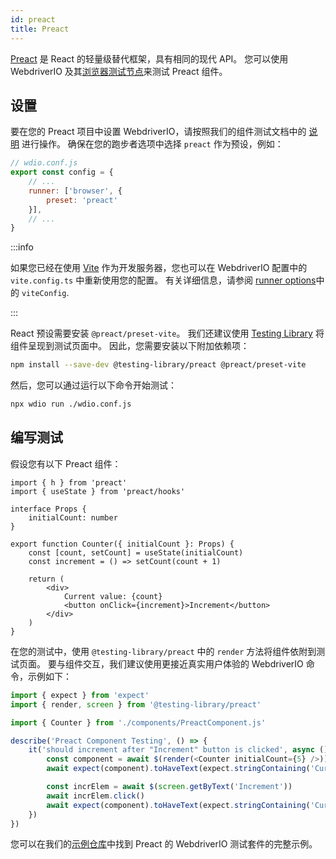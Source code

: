 ```yaml
---
id: preact
title: Preact
---
```


[Preact](https://preactjs.com/) 是 React 的轻量级替代框架，具有相同的现代 API。 您可以使用 WebdriverIO 及其[浏览器测试节点](/docs/runner#browser-runner)来测试 Preact 组件。

## 设置

要在您的 Preact 项目中设置 WebdriverIO，请按照我们的组件测试文档中的 [说明](/docs/component-testing#set-up) 进行操作。 确保在您的跑步者选项中选择 `preact` 作为预设，例如：

```js
// wdio.conf.js
export const config = {
    // ...
    runner: ['browser', {
        preset: 'preact'
    }],
    // ...
}
```

:::info

如果您已经在使用 [Vite](https://vitejs.dev/) 作为开发服务器，您也可以在 WebdriverIO 配置中的 `vite.config.ts` 中重新使用您的配置。 有关详细信息，请参阅 [runner options](/docs/runner#runner-options)中的 `viteConfig`.

:::

React 预设需要安装 `@preact/preset-vite`。 我们还建议使用 [Testing Library](https://testing-library.com/) 将组件呈现到测试页面中。 因此，您需要安装以下附加依赖项：

```sh npm2yarn
npm install --save-dev @testing-library/preact @preact/preset-vite
```

然后，您可以通过运行以下命令开始测试：

```sh
npx wdio run ./wdio.conf.js
```

## 编写测试

假设您有以下 Preact 组件：

```tsx title="./components/Component.jsx"
import { h } from 'preact'
import { useState } from 'preact/hooks'

interface Props {
    initialCount: number
}

export function Counter({ initialCount }: Props) {
    const [count, setCount] = useState(initialCount)
    const increment = () => setCount(count + 1)

    return (
        <div>
            Current value: {count}
            <button onClick={increment}>Increment</button>
        </div>
    )
}

```

在您的测试中，使用 `@testing-library/preact` 中的 `render` 方法将组件依附到测试页面。 要与组件交互，我们建议使用更接近真实用户体验的 WebdriverIO 命令，示例如下：

```ts title="app.test.tsx"
import { expect } from 'expect'
import { render, screen } from '@testing-library/preact'

import { Counter } from './components/PreactComponent.js'

describe('Preact Component Testing', () => {
    it('should increment after "Increment" button is clicked', async () => {
        const component = await $(render(<Counter initialCount={5} />))
        await expect(component).toHaveText(expect.stringContaining('Current value: 5'))

        const incrElem = await $(screen.getByText('Increment'))
        await incrElem.click()
        await expect(component).toHaveText(expect.stringContaining('Current value: 6'))
    })
})
```

您可以在我们的[示例仓库](https://github.com/webdriverio/component-testing-examples/tree/main/react-typescript-vite)中找到 Preact 的 WebdriverIO 测试套件的完整示例。
